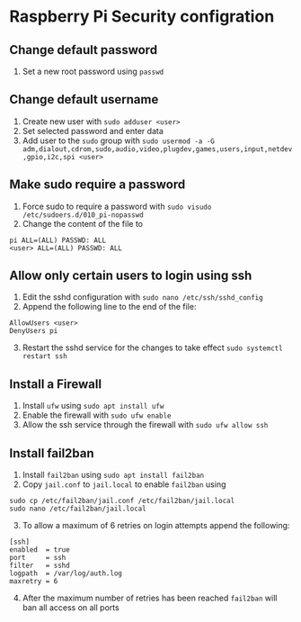 # Raspberry Pi Security configration

## Change default password
1. Set a new root password using `passwd`

## Change default username
1. Create new user with `sudo adduser <user>`
2. Set selected password and enter data
3. Add user to the `sudo` group with `sudo usermod -a -G adm,dialout,cdrom,sudo,audio,video,plugdev,games,users,input,netdev,gpio,i2c,spi <user>`

## Make sudo require a password
1. Force sudo to require a password with `sudo visudo /etc/sudoers.d/010_pi-nopasswd`
2. Change the content of the file to 
```
pi ALL=(ALL) PASSWD: ALL
<user> ALL=(ALL) PASSWD: ALL
```

## Allow only certain users to login using ssh
1. Edit the sshd configuration with `sudo nano /etc/ssh/sshd_config`
2. Append the following line to the end of the file: 
```
AllowUsers <user>
DenyUsers pi
```
3. Restart the sshd service for the changes to take effect `sudo systemctl restart ssh`

## Install a Firewall
1. Install `ufw` using `sudo apt install ufw`
2. Enable the firewall with `sudo ufw enable`
3. Allow the ssh service through the firewall with `sudo ufw allow ssh`

## Install fail2ban
1. Install `fail2ban` using `sudo apt install fail2ban`
2. Copy `jail.conf` to `jail.local` to enable `fail2ban` using
```
sudo cp /etc/fail2ban/jail.conf /etc/fail2ban/jail.local
sudo nano /etc/fail2ban/jail.local
```
3. To allow a maximum of 6 retries on login attempts append the following:
```
[ssh]
enabled  = true
port     = ssh
filter   = sshd
logpath  = /var/log/auth.log
maxretry = 6
```
4. After the maximum number of retries has been reached `fail2ban` will ban all access on all ports